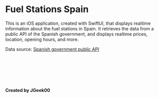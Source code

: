 # Fuel Stations Spain
This is an iOS application, created with SwiftUI, that displays realtime information about the fuel stations in Spain. It retrieves the data from a public API of the Spanish government, and displays realtime prices, location, opening hours, and more.

Data source: [Spanish government public API](https://datos.gob.es/es/catalogo/e05068001-precio-de-carburantes-en-las-gasolineras-espanolas)

<br>
<br>
<br>
<br>
<br>

**Created by JGeek00**